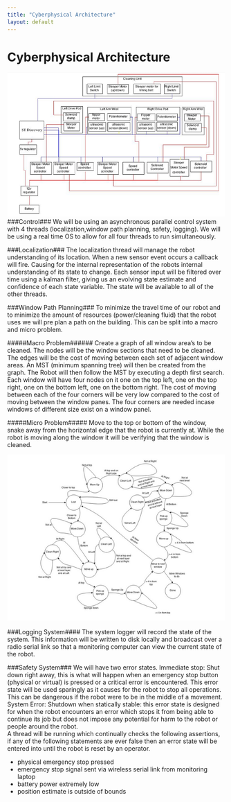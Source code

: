 ```yaml
---
title: "Cyberphysical Architecture"
layout: default
---
```


# Cyberphysical Architecture #

<img src="../images/design_cyberphysical_architecture.png" />
###Control###
We will be using an asynchronous parallel control system with 4 threads (localization,window path planning, safety, logging).  We will be using a real time OS to allow for all four threads to run simultaneously.

###Localization###
The localization thread will manage the robot understanding of its location.  When a new sensor event occurs a callback will fire.  Causing for the internal representation of the robots internal understanding of its state to change.  Each sensor input will be filtered over time using a kalman filter, giving us an evolving state estimate and confidence of each state variable.   The state will be available to all of the other threads. 

###Window Path Planning###
To minimize the travel time of our robot and to minimize the amount of resources (power/cleaning fluid) that the robot uses we will pre plan a path on the building.    This can be split into a macro and micro problem.

#####Macro Problem######
Create a graph of all window area’s to be cleaned.  The nodes will be the window sections that need to be cleaned.  The edges will be the cost of moving between each set of adjacent window areas.  An MST (minimum spanning tree)  will then be created from the graph.  The Robot will then follow the MST by executing a depth first search.  Each window will have four nodes on it one on the top left, one on the top right, one on the bottom left, one on the bottom right.  The cost of moving between each of the four corners will be very low compared to the cost of moving between the window panes.  The four corners are needed incase windows of different size exist on a window panel.

#####Micro Problem#####
Move to the top or bottom of the window, snake away from the horizontal edge that the robot is currently at. While the robot is moving along the window it will be verifying that the window is cleaned. 

<img src="../images/codeDigram.png" />
			
###Logging System####
The system logger will record the state of the system.  This information will be written to disk locally and broadcast over a radio serial link so that a monitoring computer can view the current state of the robot. 

###Safety System###
We will have two error states. Immediate stop: Shut down right away, this is what will happen when an emergency stop button (physical or virtual) is pressed or a critical error is encountered.   This error state will be used sparingly as it causes for the robot to stop all operations.  This can be dangerous if the robot were to be in the middle of a movement.  System Error: Shutdown when statically stable: this error state is designed for when the robot encounters an error which stops it from being able to continue its job but does not impose any potential for harm to the robot or people around the robot.   
A thread will be running which continually checks the following assertions, if any of the following statements are ever false then an error state will be entered into until the robot is reset by an operator. 
   - physical emergency stop pressed
  - emergency stop signal sent via wireless serial link from monitoring laptop
  - battery power extremely low
  - position estimate is outside of bounds
